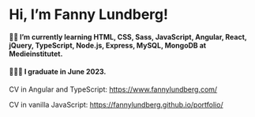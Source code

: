 # Hi, I’m Fanny Lundberg!

#### 👩‍💻 I’m currently learning HTML, CSS, Sass, JavaScript, Angular, React, jQuery, TypeScript, Node.js, Express, MySQL, MongoDB at Medieinstitutet. 

#### 👩🏼‍🎓 I graduate in June 2023.

CV in Angular and TypeScript:
https://www.fannylundberg.com/

CV in vanilla JavaScript:
https://fannylundberg.github.io/portfolio/
